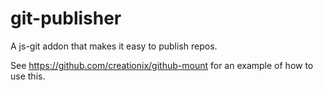 git-publisher
=============

A js-git addon that makes it easy to publish repos.

See <https://github.com/creationix/github-mount> for an example of how to use this.
